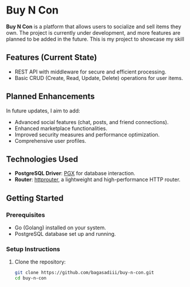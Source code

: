# Buy N Con

**Buy N Con** is a platform that allows users to socialize and sell items they own. The project is currently under development, and more features are planned to be added in the future.
This is my project to showcase my skill

## Features (Current State)
- REST API with middleware for secure and efficient processing.
- Basic CRUD (Create, Read, Update, Delete) operations for user items.

## Planned Enhancements
In future updates, I aim to add:
- Advanced social features (chat, posts, and friend connections).
- Enhanced marketplace functionalities.
- Improved security measures and performance optimization.
- Comprehensive user profiles.

## Technologies Used
- **PostgreSQL Driver**: [PGX](https://github.com/jackc/pgx) for database interaction.
- **Router**: [httprouter](https://github.com/julienschmidt/httprouter), a lightweight and high-performance HTTP router.

## Getting Started
### Prerequisites
- Go (Golang) installed on your system.
- PostgreSQL database set up and running.
  
### Setup Instructions
1. Clone the repository:
   ```bash
   git clone https://github.com/bagasadiii/buy-n-con.git
   cd buy-n-con
